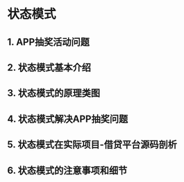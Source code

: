 # 状态模式

## 1. APP抽奖活动问题



## 2. 状态模式基本介绍



## 3. 状态模式的原理类图



## 4. 状态模式解决APP抽奖问题



## 5. 状态模式在实际项目-借贷平台源码剖析



## 6. 状态模式的注意事项和细节